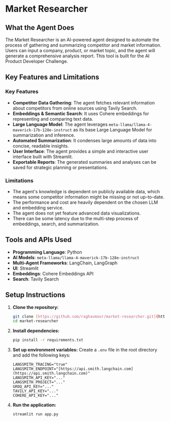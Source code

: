 # Market Researcher

## What the Agent Does

The Market Researcher is an AI-powered agent designed to automate the process of gathering and summarizing competitor and market information. Users can input a company, product, or market topic, and the agent will generate a comprehensive analysis report. This tool is built for the AI Product Developer Challenge.

## Key Features and Limitations

### Key Features
* **Competitor Data Gathering**: The agent fetches relevant information about competitors from online sources using Tavily Search.
* **Embeddings & Semantic Search**: It uses Cohere embeddings for representing and comparing text data.
* **Large Language Model**: The agent leverages `meta-llama/llama-4-maverick-17b-128e-instruct` as its base Large Language Model for summarization and inference.
* **Automated Summarization**: It condenses large amounts of data into concise, readable insights.
* **User Interface**: The agent provides a simple and interactive user interface built with Streamlit.
* **Exportable Reports**: The generated summaries and analyses can be saved for strategic planning or presentations.

### Limitations
* The agent's knowledge is dependent on publicly available data, which means some competitor information might be missing or not up-to-date.
* The performance and cost are heavily dependent on the chosen LLM and embedding service.
* The agent does not yet feature advanced data visualizations.
* There can be some latency due to the multi-step process of embeddings, search, and summarization.

## Tools and APIs Used

* **Programming Language**: Python
* **AI Models**: `meta-llama/llama-4-maverick-17b-128e-instruct`
* **Multi-Agent Frameworks**: LangChain, LangGraph
* **UI**: Streamlit
* **Embeddings**: Cohere Embeddings API
* **Search**: Tavily Search

## Setup Instructions

1.  **Clone the repository:**
    ```bash
    git clone [https://github.com/raghavmour/market-researcher.git](https://github.com/raghavmour/market-researcher.git)
    cd market-researcher
    ```

2.  **Install dependencies:**
    ```bash
    pip install -r requirements.txt
    ```

3.  **Set up environment variables:**
    Create a `.env` file in the root directory and add the following keys:
    ```
    LANGSMITH_TRACING="true"
    LANGSMITH_ENDPOINT="[https://api.smith.langchain.com](https://api.smith.langchain.com)"
    LANGSMITH_API_KEY="..."
    LANGSMITH_PROJECT="..."
    GROQ_API_KEY="..."
    TAVILY_API_KEY="..."
    COHERE_API_KEY="..."
    ```

4.  **Run the application:**
    ```bash
    streamlit run app.py
    ```
